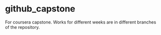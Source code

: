 # github_capstone
For coursera capstone. Works for different weeks are in different branches of the repository.
